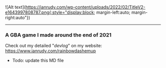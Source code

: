 ![Alt text](https://ianrudy.com/wp-content/uploads/2022/02/TitleV2-e1643997808787.png{:style="display:block; margin-left:auto; margin-right:auto"})

-----
### A GBA game I made around the end of 2021

Check out my detailed "*devlog*" on my website: https://www.ianrudy.com/rainbowdashemup

- Todo: update this MD file
